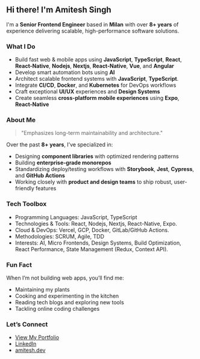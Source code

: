 ## Hi there! I'm Amitesh Singh

I'm a **Senior Frontend Engineer** based in **Milan** with over **8+ years** of experience delivering scalable, high-performance software solutions.

### What I Do

- Build fast web & mobile apps using **JavaScript**, **TypeScript**, **React**, **React-Native**, **Nodejs**, **Nextjs**, **React-Native**, **Vue**, and **Angular**
- Develop smart automation bots using **AI**
- Architect scalable frontend systems with **JavaScript**, **TypeScript**.
- Integrate **CI/CD**, **Docker**, and **Kubernetes** for DevOps workflows
- Craft exceptional **UI/UX** experiences and **Design Systems**
- Create seamless **cross-platform mobile experiences** using **Expo**, **React-Native**

### About Me

> "Emphasizes long-term maintainability and architecture."

Over the past **8+ years**, I’ve specialized in:
- Designing **component libraries** with optimized rendering patterns
- Building **enterprise-grade monorepos**
- Standardizing deploy/testing workflows with **Storybook**, **Jest**, **Cypress**, and **GitHub Actions**
- Working closely with **product and design teams** to ship robust, user-friendly features

### Tech Toolbox

- Programming Languages: JavaScript, TypeScript
- Technologies & Tools: React, Nodejs, Nextjs, React-Native, Expo.
- Cloud & DevOps: Vercel, GCP, Docker, GitLab/GitHub Actions.
- Methodologies: SCRUM, Agile, TDD
- Interests: AI, Micro Frontends, Design Systems, Build Optimization, React Performance, State Management (Redux, Context API).

### Fun Fact

When I’m not building web apps, you’ll find me:
- Maintaining my plants
- Cooking and experimenting in the kitchen
- Reading tech blogs and exploring new tools  
- Tackling online coding challenges

### Let’s Connect

- [View My Portfolio](https://web-portfolio-y057.onrender.com/)
- [LinkedIn](https://www.linkedin.com/in/asingh23091990/)
- [amitesh.dev](https://github.com/amitesh786)
